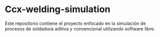 # Ccx-welding-simulation
Este repositorio contiene el proyecto enfocado en la simulación de procesos de soldadura aditiva y convencional utilizando software libre.
